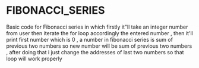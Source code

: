 # FIBONACCI_SERIES
Basic code for Fibonacci series in which firstly it"ll  take an integer number from user then iterate the for loop accordingly the entered number , then it'll print first number which is 0 , a number in fibonacci series is sum of previous two numbers so new number will be sum of previous two numbers , after doing that i just change the addresses of 
last two numbers so that loop will work properly
